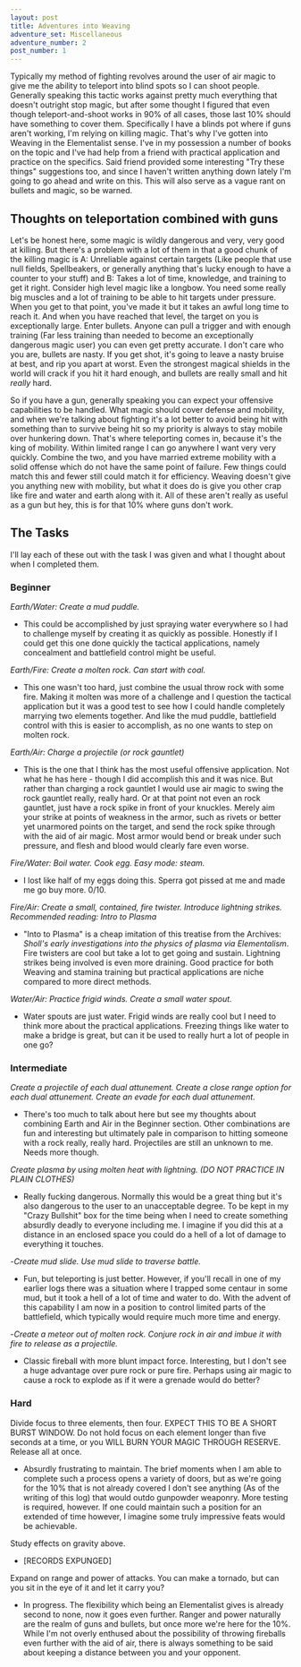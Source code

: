 ```yaml
---
layout: post
title: Adventures into Weaving
adventure_set: Miscellaneous
adventure_number: 2
post_number: 1
---
```


Typically my method of fighting revolves around the user of air magic to give me the ability to teleport into blind spots so I can shoot people. Generally speaking this tactic works against pretty much everything that doesn't outright stop magic, but after some thought I figured that even though teleport-and-shoot works in 90% of all cases, those last 10% should have something to cover them. Specifically I have a blinds pot where if guns aren't working, I'm relying on killing magic. That's why I've gotten into Weaving in the Elementalist sense. I've in my possession a number of books on the topic and I've had help from a friend with practical application and practice on the specifics. Said friend provided some interesting "Try these things" suggestions too, and since I haven't written anything down lately I'm going to go ahead and write on this. This will also serve as a vague rant on bullets and magic, so be warned.

## Thoughts on teleportation combined with guns
Let's be honest here, some magic is wildly dangerous and very, very good at killing. But there's a problem with a lot of them in that a good chunk of the killing magic is A: Unreliable against certain targets (Like people that use null fields, Spellbeakers, or generally anything that's lucky enough to have a counter to your stuff) and B: Takes a lot of time, knowledge, and training to get it right. Consider high level magic like a longbow. You need some really big muscles and a lot of training to be able to hit targets under pressure. When you get to that point, you've made it but it takes an awful long time to reach it. And when you have reached that level, the target on you is exceptionally large. Enter bullets. Anyone can pull a trigger and with enough training (Far less training than needed to become an exceptionally dangerous magic user) you can even get pretty accurate. I don't care who you are, bullets are nasty. If you get shot, it's going to leave a nasty bruise at best, and rip you apart at worst. Even the strongest magical shields in the world will crack if you hit it hard enough, and bullets are really small and hit *really* hard.

So if you have a gun, generally speaking you can expect your offensive capabilities to be handled. What magic should cover defense and mobility, and when we're talking about fighting it's a lot better to avoid being hit with something than to survive being hit so my priority is always to stay mobile over hunkering down. That's where teleporting comes in, because it's the king of mobility. Within limited range I can go anywhere I want very very quickly. Combine the two, and you have married extreme mobility with a solid offense which do not have the same point of failure. Few things could match this and fewer still could match it for efficiency. Weaving doesn't give you anything new with mobility, but what it does do is give you other crap like fire and water and earth along with it. All of these aren't really as useful as a gun but hey, this is for that 10% where guns don't work.

## The Tasks
I'll lay each of these out with the task I was given and what I thought about when I completed them.
### Beginner
*Earth/Water: Create a mud puddle.*
- This could be accomplished by just spraying water everywhere so I had to challenge myself by creating it as quickly as possible. Honestly if I could get this one done quickly the tactical applications, namely concealment and battlefield control might be useful.

*Earth/Fire: Create a molten rock. Can start with coal.*
- This one wasn't too hard, just combine the usual throw rock with some fire. Making it molten was more of a challenge and I question the tactical application but it was a good test to see how I could handle completely marrying two elements together. And like the mud puddle, battlefield control with this is easier to accomplish, as no one wants to step on molten rock.

*Earth/Air: Charge a projectile (or rock gauntlet)*
- This is the one that I think has the most useful offensive application. Not what he has here - though I did accomplish this and it was nice. But rather than charging a rock gauntlet I would use air magic to swing the rock gauntlet really, really hard. Or at that point not even an rock gauntlet, just have a rock spike in front of your knuckles. Merely aim your strike at points of weakness in the armor, such as rivets or better yet unarmored points on the target, and send the rock spike through with the aid of air magic. Most armor would bend or break under such pressure, and flesh and blood would clearly fare even worse.

*Fire/Water: Boil water. Cook egg. Easy mode: steam.*
- I lost like half of my eggs doing this. Sperra got pissed at me and made me go buy more. 0/10.

*Fire/Air: Create a small, contained, fire twister. Introduce lightning strikes. Recommended reading: Intro to Plasma*
- "Into to Plasma" is a cheap imitation of this treatise from the Archives: *Sholl's early investigations into the physics of plasma via Elementalism*. Fire twisters are cool but take a lot to get going and sustain. Lightning strikes being involved is even more draining. Good practice for both Weaving and stamina training but practical applications are niche compared to more direct methods.

*Water/Air: Practice frigid winds. Create a small water spout.*
- Water spouts are just water. Frigid winds are really cool but I need to think more about the practical applications. Freezing things like water to make a bridge is great, but can it be used to really hurt a lot of people in one go?

### Intermediate
*Create a projectile of each dual attunement. Create a close range option for each dual attunement. Create an evade for each dual attunement.*
- There's too much to talk about here but see my thoughts about combining Earth and Air in the Beginner section. Other combinations are fun and interesting but ultimately pale in comparison to hitting someone with a rock really, really hard. Projectiles are still an unknown to me. Needs more though.

*Create plasma by using molten heat with lightning. (DO NOT PRACTICE IN PLAIN CLOTHES)*
- Really fucking dangerous. Normally this would be a great thing but it's also dangerous to the user to an unacceptable degree. To be kept in my "Crazy Bullshit" box for the time being when I need to create something absurdly deadly to everyone including me. I imagine if you did this at a distance in an enclosed space you could do a hell of a lot of damage to everything it touches.

-*Create mud slide. Use mud slide to traverse battle.*
- Fun, but teleporting is just better. However, if you'll recall in one of my earlier logs there was a situation where I trapped some centaur in some mud, but it took a hell of a lot of time and water to do. With the advent of this capability I am now in a position to control limited parts of the battlefield, which typically would require much more time and energy.

-*Create a meteor out of molten rock. Conjure rock in air and imbue it with fire to release as a projectile.*
- Classic fireball with more blunt impact force. Interesting, but I don't see a huge advantage over pure rock or pure fire. Perhaps using air magic to cause a rock to explode as if it were a grenade would do better?

### Hard
Divide focus to three elements, then four. EXPECT THIS TO BE A SHORT BURST WINDOW. Do not hold focus on each element longer than five seconds at a time, or you WILL BURN YOUR MAGIC THROUGH RESERVE. Release all at once. 
- Absurdly frustrating to maintain. The brief moments when I am able to complete such a process opens a variety of doors, but as we're going for the 10% that is not already covered I don't see anything (As of the writing of this log) that would outdo gunpowder weaponry. More testing is required, however. If one could maintain such a position for an extended of time however, I imagine some truly impressive feats would be achievable.

Study effects on gravity above.
- [RECORDS EXPUNGED]

Expand on range and power of attacks. You can make a tornado, but can you sit in the eye of it and let it carry you?
- In progress. The flexibility which being an Elementalist gives is already second to none, now it goes even further. Ranger and power naturally are the realm of guns and bullets, but once more we're here for the 10%. While I'm not overly enthused about the possibility of throwing fireballs even further with the aid of air, there is always something to be said about keeping a distance between you and your opponent.